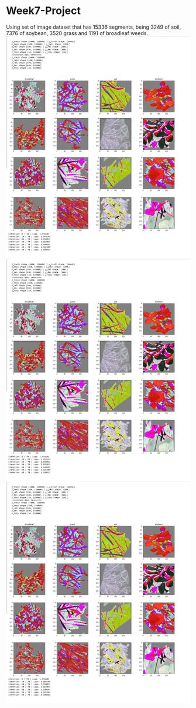 # Week7-Project
Using set of image dataset that has 15336 segments, being 3249 of soil, 7376 of soybean, 3520 grass and 1191 of broadleaf weeds.<br>
<img src="https://github.com/san-jeev/Week7-Project/blob/master/media/1.png"><br>
<img src="https://github.com/san-jeev/Week7-Project/blob/master/media/1.png"><br>
<img src="https://github.com/san-jeev/Week7-Project/blob/master/media/1.png"><br>
